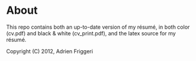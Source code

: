 # About
This repo contains both an up-to-date version of my résumé, in both color (cv.pdf) and black & white (cv_print.pdf), and the latex source for my résumé.


Copyright (C) 2012, Adrien Friggeri